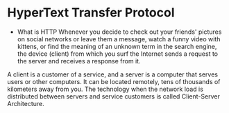 # HyperText Transfer Protocol
- What is HTTP
Whenever you decide to check out your friends' pictures on social networks or leave them a message, watch a funny video with kittens, or find the meaning of an unknown term in the search engine, the device (client) from which you surf the Internet sends a request to the server and receives a response from it.

 A client is a customer of a service, and a server is a computer that serves users or other computers. It can be located remotely, tens of thousands of kilometers away from you. The technology when the network load is distributed between servers and service customers is called Client-Server Architecture.
